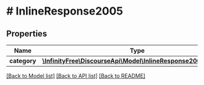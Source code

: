 # # InlineResponse2005

## Properties

Name | Type | Description | Notes
------------ | ------------- | ------------- | -------------
**category** | [**\InfinityFree\DiscourseApi\Model\InlineResponse2005Category**](InlineResponse2005Category.md) |  |

[[Back to Model list]](../../README.md#models) [[Back to API list]](../../README.md#endpoints) [[Back to README]](../../README.md)

